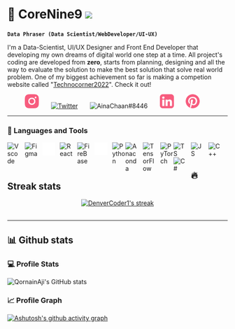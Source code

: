 # 🌃 CoreNine9 <img src="https://media.giphy.com/media/hvRJCLFzcasrR4ia7z/giphy.gif" width="28">

**`Data Phraser (Data Scientist/WebDeveloper/UI-UX)`**

I'm a Data-Scientist, UI/UX Designer and Front End Developer that developing my own dreams of digital world one step at a time. All project's coding are developed from **zero**, starts from planning, designing and all the way to evaluate the solution to make the best solution that solve real world problem. One of my biggest achievement so far is making a competion website called "[Technocorner2022](https://www.technocorner.id/)". Check it out!

<!--Typographi animation -->
<p align="center">
  <a href="https://readme-typing-svg.demolab.com?font=Fira+Code&pause=1000&color=16D3FF&background=FF19BC00&width=435&lines=4+years+of+UI+UX+Designer+Experience;Future+Data+Scientist;One+year+Front-End+Developer;Good+at+sports+and+basketball+player;Cat+lover+%3A%223"></a>
</p>

<!-- Social media -->
<p align="center">
  <!--<a href="https://www.youtube.com/c/DevProTips"><img width="32px" alt="Youtube" title="Youtube" src="https://i.imgur.com/qiXu7b2.png"/></a>
  &#8287;&#8287;&#8287;&#8287;&#8287;-->
  <a href="https://www.instagram.com/qornainaji/"><img width="32px" alt="Instagram" title="Instagram" src="https://github.com/qornainaji/qornainaji/blob/main/instagram.png"/></a>
  &#8287;&#8287;&#8287;&#8287;&#8287;
  <a href="https://twitter.com/qornian"><img width="32px" alt="Twitter" title="Twitter" src="https://i.imgur.com/OXZM1L6.png"/></a>
  &#8287;&#8287;&#8287;&#8287;&#8287;
  <a alt="Discord"><img width="32px" title="AinaChaan#8446" src="https://i.imgur.com/OViZO8J.png"/></a>
  &#8287;&#8287;&#8287;&#8287;&#8287;
  <a href="https://www.linkedin.com/in/qornain-aji-6a14201b7/"><img width="32px" alt="LinkedIn" title="LinkedIn" src="https://github.com/qornainaji/qornainaji/blob/main/Linkedin.svg"/></a>
  &#8287;&#8287;&#8287;&#8287;&#8287;
    <a href="https://id.pinterest.com/qornainaji/"><img width="32px" alt="Pinterest" title="Pinterest" src="https://github.com/qornainaji/qornainaji/blob/main/pinterest-svgrepo-compink.svg"/></a>
  &#8287;&#8287;&#8287;&#8287;&#8287;
  <!--<a href="https://dev.to/denvercoder1"><img width="32px" alt="Dev.to" title="DenverCoder1 Dev.to" src="https://i.imgur.com/mVm29vK.png"></a>
  &#8287;&#8287;&#8287;&#8287;&#8287;-->
  <!--<a href="https://ko-fi.com/jlawrence"><img width="32px" alt="Ko-fi" title="Buy me a coffee" src="https://i.imgur.com/PpLeD3K.png"/></a>
  &#8287;&#8287;&#8287;&#8287;&#8287;-->
  <!--<a href="http://eyl327.mywebcommunity.org/promos/"><img width="32px" alt="Free Stuff" title="Free gifts for you" src="https://i.imgur.com/0uVwkoZ.png"/></a>-->
</p>

---

### 🧰 Languages and Tools


  <img align="left" title="Vscode" alt="Vscode" width="30px" style="padding-right:10px" src="https://cdn.jsdelivr.net/gh/devicons/devicon/icons/vscode/vscode-original.svg" />          
  <img align="left" title="Figma" alt="Figma" width="30px" style="padding-right:10px" src="https://cdn.jsdelivr.net/gh/devicons/devicon/icons/figma/figma-original.svg" />
  <img align="left" title="Next.Js" alt="Next.Js" width="30px" style="padding-right:10px" src="https://github.com/qornainaji/qornainaji/blob/main/nextjs-original 1.svg" />
  <img align="left" title="React" alt="React" width="30px" style="padding-right:10px" src="https://cdn.jsdelivr.net/gh/devicons/devicon/icons/react/react-original.svg" />          
  <img align="left" title="FireBase" alt="FireBase" width="30px" style="padding-right:10px" src="https://cdn.jsdelivr.net/gh/devicons/devicon/icons/firebase/firebase-plain.svg"/>
  <img align="left" title="GitHub" alt="GitHub" width="30px" style="padding-right:10px"  src="https://github.com/qornainaji/qornainaji/blob/main/github-original.svg" />       
  <img align="left" title="Python" alt="Python" width="30px" style="padding-right:l0px;" src="https://cdn.jsdelivr.net/gh/devicons/devicon/icons/python/python-plain.svg"/>
  <img align="left" title="Anaconda" alt="Anaconda" width="30px" style="padding-right:10px"  src="https://cdn.jsdelivr.net/gh/devicons/devicon/icons/anaconda/anaconda-original.svg" />
  <img align="left" title="TensorFlow" alt="TensorFlow" width="30px" style="padding-right:10px" src="https://cdn.jsdelivr.net/gh/devicons/devicon/icons/tensorflow/tensorflow-original.svg" />
  <img align="left" title="PyTorch" alt="PyTorch" width="30px" src="https://cdn.jsdelivr.net/gh/devicons/devicon/icons/pytorch/pytorch-original.svg" />
  <img align="left" title="Tyoescript" alt="TS" width="30px" style="padding-right:10px"  src="https://cdn.jsdelivr.net/gh/devicons/devicon/icons/typescript/typescript-plain.svg" />
  <img align="left" title="JavaScript" alt="JS" width="30px" style="padding-right:10px"  src="https://cdn.jsdelivr.net/gh/devicons/devicon/icons/javascript/javascript-plain.svg" />
  <img align="left" title="C++" alt="C++" width="30px" style="padding-right:10px"  src="https://cdn.jsdelivr.net/gh/devicons/devicon/icons/cplusplus/cplusplus-original.svg" />
  <img align="left" title="C#" alt="C#" width="30px" style="padding-right:10px"  src="https://cdn.jsdelivr.net/gh/devicons/devicon/icons/csharp/csharp-original.svg" />
<br />
<br />


## 🔥 Streak stats
<p align="center">
  <a href="https://github.com/DenverCoder1/github-readme-streak-stats">
    <img title="🔥 Get streak stats for your profile at git.io/streak-stats" alt="DenverCoder1's streak" src="https://streak-stats.demolab.com?user=qornainaji&theme=graywhite&ring=05BCDD&sideLabels=FF62C0"/>
  </a>
<br/>
<br/>
 
---
    
## 📊 Github stats
  
### 💻 Profile Stats
  
![QornainAji's GitHub stats](https://github-readme-stats.vercel.app/api?username=qornainaji&show_icons=true&theme=radical)

### 📈 Profile Graph
  
[![Ashutosh's github activity graph](https://activity-graph.herokuapp.com/graph?username=qornainaji&theme=noctis-minimus)](https://github.com/ashutosh00710/github-readme-activity-graph)

<!--
**qornainaji/qornainaji** is a ✨ _special_ ✨ repository because its `README.md` (this file) appears on your GitHub profile.

Here are some ideas to get you started:

- 🔭 I’m currently working on ...
- 🌱 I’m currently learning ...
- 👯 I’m looking to collaborate on ...
- 🤔 I’m looking for help with ...
- 💬 Ask me about ...
- 📫 How to reach me: ...
- 😄 Pronouns: ...
- ⚡ Fun fact: ...
-->
